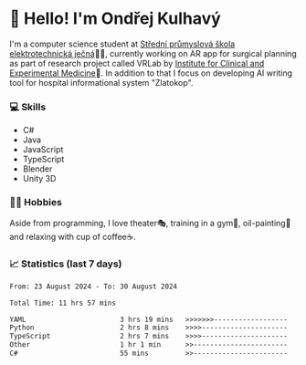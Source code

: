 # 👋 Hello! I'm Ondřej Kulhavý

I'm a computer science student at [Střední průmyslová škola elektrotechnická ječná](https://www.spsejecna.cz/)👨‍🎓, currently working on AR app for surgical planning as part of research project called VRLab by [Institute for Clinical and Experimental Medicine](https://www.ikem.cz/en/)🏥.
In addition to that I focus on developing AI writing tool for hospital informational system "Zlatokop".

### 💻 Skills
- C#
- Java
- JavaScript
- TypeScript
- Blender
- Unity 3D

### 🏋️‍♂️ Hobbies

Aside from programming, I love theater🎭, training in a gym💪, oil-painting🎨 and relaxing with cup of coffee☕.
### 📈 Statistics (last 7 days)
<!--START_SECTION:waka-->

```txt
From: 23 August 2024 - To: 30 August 2024

Total Time: 11 hrs 57 mins

YAML                       3 hrs 19 mins   >>>>>>>------------------   27.79 %
Python                     2 hrs 8 mins    >>>>---------------------   17.88 %
TypeScript                 2 hrs 7 mins    >>>>---------------------   17.79 %
Other                      1 hr 1 min      >>-----------------------   08.63 %
C#                         55 mins         >>-----------------------   07.78 %
```

<!--END_SECTION:waka-->



